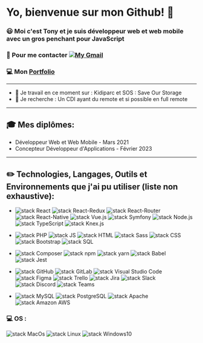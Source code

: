 # Yo, bienvenue sur mon Github! 👋

### 😃   Moi c'est Tony et je suis développeur web et web mobile avec un gros penchant pour JavaScript
### 🤝 Pour me contacter [![My Gmail](https://img.shields.io/badge/Email%20-000000.svg?style=plastic&logo=Gmail)](herbet.le.faucheur.tony@gmail.com)
### 💻 Mon [Portfolio](https://www.thlf.dev/)

*****************

- 👷 Je travail en ce moment sur : Kidiparc et SOS : Save Our Storage
- 🔎 Je recherche : Un CDI ayant du remote et si possible en full remote

*****************

## 🎓 Mes diplômes:

- Développeur Web et Web Mobile - Mars 2021
- Concepteur Développeur d'Applications - Février 2023

*****************

## ✏️ Technologies, Langages, Outils et Environnements que j'ai pu utiliser (liste non exhaustive):

- ![stack React](https://img.shields.io/badge/React-61DAFB.svg?style=plastic&logo=React&logoColor=black) ![stack React-Redux](https://img.shields.io/badge/Redux-593D88?style=plastic&logo=redux&logoColor=white) ![stack React-Router](https://img.shields.io/badge/React_Router-CA4245?style=plastic&logo=react-router&logoColor=white) ![stack React-Native](https://img.shields.io/badge/React_Native-20232A?style=plastic&logo=react&logoColor=61DAFB) ![stack Vue.js](https://img.shields.io/badge/Vue.js-4FC08D.svg?style=plastic&logo=data:image/svg+xml;base64,PHN2ZyB4bWxucz0iaHR0cDovL3d3dy53My5vcmcvMjAwMC9zdmciIHZpZXdCb3g9IjAgMCAyNjEuNzYgMjI2LjY5Ij48cGF0aCBkPSJNMTYxLjA5Ni4wMDFsLTMwLjIyNSA1Mi4zNTFMMTAwLjY0Ny4wMDFILS4wMDVsMTMwLjg3NyAyMjYuNjg4TDI2MS43NDkuMDAxeiIgZmlsbD0iIzQxYjg4MyIvPjxwYXRoIGQ9Ik0xNjEuMDk2LjAwMWwtMzAuMjI1IDUyLjM1MUwxMDAuNjQ3LjAwMUg1Mi4zNDZsNzguNTI2IDEzNi4wMUwyMDkuMzk4LjAwMXoiIGZpbGw9IiMzNDQ5NWUiLz48L3N2Zz4K) ![stack Symfony](https://img.shields.io/badge/Symfony-000000.svg?style=plastic&logo=Symfony) ![stack Node.js](https://img.shields.io/badge/Node.js-339933.svg?style=plastic&logo=Node.js&logoColor=white) ![stack TypeScript](https://img.shields.io/badge/TypeScript-3178C6.svg?style=plastic&logo=TypeScript&logoColor=white) ![stack Knex.js](https://img.shields.io/badge/Knex.js-E16426.svg?style=plastic) 


- ![stack PHP](https://img.shields.io/badge/PHP-777BB4.svg?style=plastic&logo=PHP&logoColor=white) ![stack JS](https://img.shields.io/badge/JavaScript-F7DF1E.svg?style=plastic&logo=JavaScript&logoColor=black) ![stack HTML](https://img.shields.io/badge/HTML5-E34F26.svg?style=plastic&logo=HTML5&logoColor=white) ![stack Sass](https://img.shields.io/badge/Sass-CC6699.svg?style=plastic&logo=Sass&logoColor=white) ![stack CSS](https://img.shields.io/badge/CSS3-1572B6.svg?style=plastic&logo=CSS3&logoColor=white) ![stack Bootstrap](https://img.shields.io/badge/Bootstrap-7952B3.svg?style=plastic&logo=Bootstrap&logoColor=white) ![stack SQL](https://img.shields.io/badge/SQL-4479A1.svg?style=plastic&logo=SQL&logoColor=white)

- ![stack Composer](https://img.shields.io/badge/Composer-885630.svg?style=plastic&logo=Composer&logoColor=white) ![stack npm](https://img.shields.io/badge/npm-CB3837.svg?style=plastic&logo=npm) ![stack yarn](https://img.shields.io/badge/yarn-2C8EBB.svg?style=plastic&logo=yarn&logoColor=white) ![stack Babel](https://img.shields.io/badge/Babel-F9DC3E.svg?style=plastic&logo=Babel&logoColor=black) ![stack Jest](https://img.shields.io/badge/Jest-C21325.svg?style=plastic&logo=Jest&logoColor=white) 

- ![stack GitHub](https://img.shields.io/badge/GitHub-181717.svg?style=plastic&logo=GitHub) ![stack GitLab](https://img.shields.io/badge/GitLab-181717.svg?style=plastic&logo=GitLab) ![stack Visual Studio Code](https://img.shields.io/badge/Visual%20Studio%20Code-007ACC.svg?style=plastic&logo=Visual-Studio-Code) ![stack Figma](https://img.shields.io/badge/Figma-F24E1E.svg?style=plastic&logo=Figma&logoColor=white) ![stack Trello](https://img.shields.io/badge/Trello-0052CC?style=plastic&logo=trello) ![stack Jira](https://img.shields.io/badge/Jira-0052CC?style=plastic&logo=Jira) ![stack Slack](https://img.shields.io/badge/Slack-4A154B?style=plastic&logo=slack&logoColor=white) ![stack Discord](https://img.shields.io/badge/Discord-7289DA?style=plastic&logo=discord&logoColor=white) ![stack Teams](https://img.shields.io/badge/Teams-6264A7?style=plastic&logo=microsoft-teams&logoColor=white)

- ![stack MySQL](https://img.shields.io/badge/MySQL-4479A1.svg?style=plastic&logo=MySQL&logoColor=white) ![stack PostgreSQL](https://img.shields.io/badge/PostgreSQL-4169E1.svg?style=plastic&logo=PostgreSQL&logoColor=white)  ![stack Apache](https://img.shields.io/badge/Apache-D22128.svg?style=plastic&logo=Apache) ![stack Amazon AWS](https://img.shields.io/badge/Amazon%20AWS-232F3E.svg?style=plastic&logo=Amazon-AWS)

### 💻 OS :  
![stack MacOs](https://img.shields.io/badge/MacOs-000000.svg?style=plastic&logo=MacOs) ![stack Linux](https://img.shields.io/badge/Linux-FCC624.svg?style=plastic&logo=Linux&logoColor=black) ![stack Windows10](https://img.shields.io/badge/Windows-0078D6?style=plastic&logo=windows)

<!--
preview logo https://github.com/alexandresanlim/Badges4-README.md-Profile
## 📈 Stats :
![GitHub Stats](https://github-readme-stats.vercel.app/api?username=Tony-Herbet&show_icons=true)

In process... ⚙️🔧🔨
- 🔭 I’m currently working on ...
- 🌱 I’m currently learning ...
- 👯 I’m looking to collaborate on ...
- 🤔 I’m looking for help with ...
- 💬 Ask me about ...
- 📫 How to reach me: ![stack Gmail](https://img.shields.io/badge/Email%20me-000000.svg?style=plastic&logo=Gmail)
- 😄 Pronouns: ...
- ⚡ Fun fact: ...
-->
